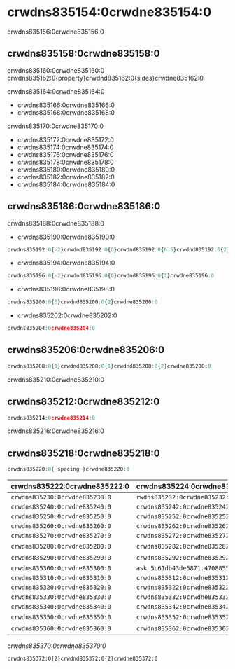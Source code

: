 # crwdns835154:0crwdne835154:0

<p class="description">crwdns835156:0crwdne835156:0</p>

## crwdns835158:0crwdne835158:0

crwdns835160:0crwdne835160:0 crwdns835162:0{property}crwdnd835162:0{sides}crwdne835162:0

crwdns835164:0crwdne835164:0

- crwdns835166:0crwdne835166:0
- crwdns835168:0crwdne835168:0

crwdns835170:0crwdne835170:0

- crwdns835172:0crwdne835172:0
- crwdns835174:0crwdne835174:0
- crwdns835176:0crwdne835176:0
- crwdns835178:0crwdne835178:0
- crwdns835180:0crwdne835180:0
- crwdns835182:0crwdne835182:0
- crwdns835184:0crwdne835184:0

## crwdns835186:0crwdne835186:0

crwdns835188:0crwdne835188:0

- crwdns835190:0crwdne835190:0

```jsx
crwdns835192:0{-2}crwdnd835192:0{0}crwdnd835192:0{0.5}crwdnd835192:0{2}crwdne835192:0
```

- crwdns835194:0crwdne835194:0

```jsx
crwdns835196:0{-2}crwdnd835196:0{0}crwdnd835196:0{2}crwdne835196:0
```

- crwdns835198:0crwdne835198:0

```jsx
crwdns835200:0{0}crwdnd835200:0{2}crwdne835200:0
```

- crwdns835202:0crwdne835202:0

```jsx
crwdns835204:0crwdne835204:0
```

## crwdns835206:0crwdne835206:0

```jsx
crwdns835208:0{1}crwdnd835208:0{1}crwdnd835208:0{2}crwdne835208:0
```

crwdns835210:0crwdne835210:0

## crwdns835212:0crwdne835212:0

```jsx
crwdns835214:0crwdne835214:0
```

crwdns835216:0crwdne835216:0

## crwdns835218:0crwdne835218:0

```js
crwdns835220:0{ spacing }crwdne835220:0
```

| crwdns835222:0crwdne835222:0   | crwdns835224:0crwdne835224:0                                                         | crwdns835226:0crwdne835226:0   | crwdns835228:0crwdne835228:0                                   |
|:------------------------------ |:------------------------------------------------------------------------------------ |:------------------------------ |:-------------------------------------------------------------- |
| `crwdns835230:0crwdne835230:0` | `rwdns835232:0crwdne835232:0ask_5c61db43d013a5.68206213crwdns835232:0crwdne835232:0` | `crwdns835234:0crwdne835234:0` | [`crwdns835238:0crwdne835238:0`](crwdns835236:0crwdne835236:0) |
| `crwdns835240:0crwdne835240:0` | `crwdns835242:0crwdne835242:0`                                                       | `crwdns835244:0crwdne835244:0` | [`crwdns835248:0crwdne835248:0`](crwdns835246:0crwdne835246:0) |
| `crwdns835250:0crwdne835250:0` | `crwdns835252:0crwdne835252:0`                                                       | `crwdns835254:0crwdne835254:0` | [`crwdns835258:0crwdne835258:0`](crwdns835256:0crwdne835256:0) |
| `crwdns835260:0crwdne835260:0` | `crwdns835262:0crwdne835262:0`                                                       | `crwdns835264:0crwdne835264:0` | [`crwdns835268:0crwdne835268:0`](crwdns835266:0crwdne835266:0) |
| `crwdns835270:0crwdne835270:0` | `crwdns835272:0crwdne835272:0`                                                       | `crwdns835274:0crwdne835274:0` | [`crwdns835278:0crwdne835278:0`](crwdns835276:0crwdne835276:0) |
| `crwdns835280:0crwdne835280:0` | `crwdns835282:0crwdne835282:0`                                                       | crwdns835284:0crwdne835284:0   | [`crwdns835288:0crwdne835288:0`](crwdns835286:0crwdne835286:0) |
| `crwdns835290:0crwdne835290:0` | `crwdns835292:0crwdne835292:0`                                                       | crwdns835294:0crwdne835294:0   | [`crwdns835298:0crwdne835298:0`](crwdns835296:0crwdne835296:0) |
| `crwdns835300:0crwdne835300:0` | `ask_5c61db43de5871.47088550crwdns835302:0crwdne835302:0`                            | `crwdns835304:0crwdne835304:0` | [`crwdns835308:0crwdne835308:0`](crwdns835306:0crwdne835306:0) |
| `crwdns835310:0crwdne835310:0` | `crwdns835312:0crwdne835312:0`                                                       | `crwdns835314:0crwdne835314:0` | [`crwdns835318:0crwdne835318:0`](crwdns835316:0crwdne835316:0) |
| `crwdns835320:0crwdne835320:0` | `crwdns835322:0crwdne835322:0`                                                       | `crwdns835324:0crwdne835324:0` | [`crwdns835328:0crwdne835328:0`](crwdns835326:0crwdne835326:0) |
| `crwdns835330:0crwdne835330:0` | `crwdns835332:0crwdne835332:0`                                                       | `crwdns835334:0crwdne835334:0` | [`crwdns835338:0crwdne835338:0`](crwdns835336:0crwdne835336:0) |
| `crwdns835340:0crwdne835340:0` | `crwdns835342:0crwdne835342:0`                                                       | `crwdns835344:0crwdne835344:0` | [`crwdns835348:0crwdne835348:0`](crwdns835346:0crwdne835346:0) |
| `crwdns835350:0crwdne835350:0` | `crwdns835352:0crwdne835352:0`                                                       | crwdns835354:0crwdne835354:0   | [`crwdns835358:0crwdne835358:0`](crwdns835356:0crwdne835356:0) |
| `crwdns835360:0crwdne835360:0` | `crwdns835362:0crwdne835362:0`                                                       | crwdns835364:0crwdne835364:0   | [`crwdns835368:0crwdne835368:0`](crwdns835366:0crwdne835366:0) |

*crwdns835370:0crwdne835370:0*

```diff
crwdns835372:0{2}crwdnd835372:0{2}crwdne835372:0
```